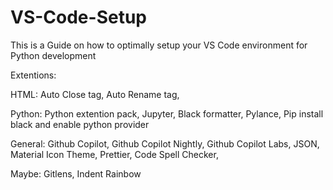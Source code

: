 # VS-Code-Setup

This is a Guide on how to optimally setup your VS Code environment for Python development

Extentions:


HTML:
Auto Close tag,
Auto Rename tag,


Python: 
Python extention pack,
Jupyter,
Black formatter,
Pylance,
Pip install black and enable python provider 


General:
Github Copilot,
Github Copilot Nightly,
Github Copilot Labs,
JSON,
Material Icon Theme,
Prettier,
Code Spell Checker,



Maybe:
Gitlens,
Indent Rainbow
